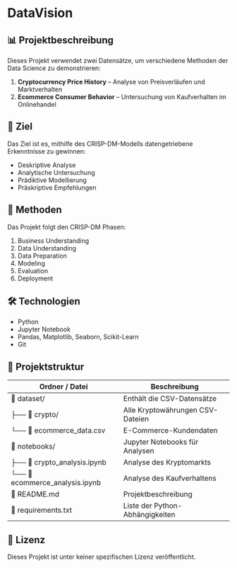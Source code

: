 # DataVision

## 📊 Projektbeschreibung
Dieses Projekt verwendet zwei Datensätze, um verschiedene Methoden der Data Science zu demonstrieren:

1. **Cryptocurrency Price History** – Analyse von Preisverläufen und Marktverhalten
2. **Ecommerce Consumer Behavior** – Untersuchung von Kaufverhalten im Onlinehandel

## 🎯 Ziel
Das Ziel ist es, mithilfe des CRISP-DM-Modells datengetriebene Erkenntnisse zu gewinnen:
- Deskriptive Analyse
- Analytische Untersuchung
- Prädiktive Modellierung
- Präskriptive Empfehlungen

## 🧠 Methoden
Das Projekt folgt den CRISP-DM Phasen:
1. Business Understanding
2. Data Understanding
3. Data Preparation
4. Modeling
5. Evaluation
6. Deployment

## 🛠️ Technologien
- Python
- Jupyter Notebook
- Pandas, Matplotlib, Seaborn, Scikit-Learn
- Git

## 📁 Projektstruktur

| Ordner / Datei                  | Beschreibung                          |
|---------------------------------|----------------------------------------|
| 📂 dataset/                     | Enthält die CSV-Datensätze             |
| ├── 📂 crypto/                  | Alle Kryptowährungen CSV-Dateien       |
| └── 📄 ecommerce_data.csv       | E-Commerce-Kundendaten                 |
| 📂 notebooks/                   | Jupyter Notebooks für Analysen         |
| ├── 📓 crypto_analysis.ipynb    | Analyse des Kryptomarkts         |
| └── 📓 ecommerce_analysis.ipynb | Analyse des Kaufverhaltens   |
| 📄 README.md                    | Projektbeschreibung                    |
| 📄 requirements.txt             | Liste der Python-Abhängigkeiten        |


## 🔖 Lizenz
Dieses Projekt ist unter keiner spezifischen Lizenz veröffentlicht.


